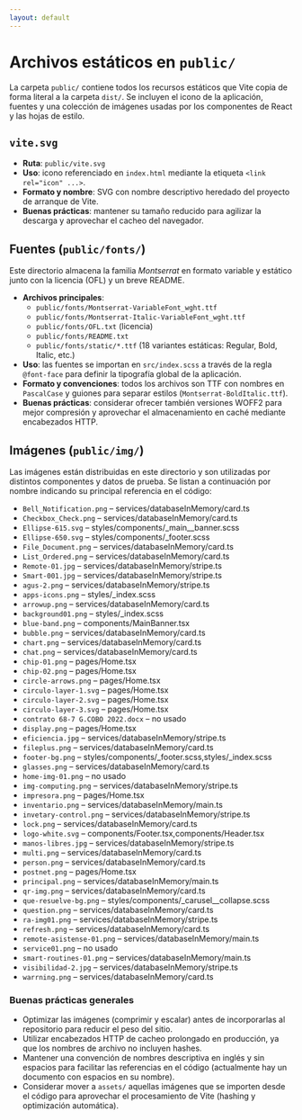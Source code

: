 ```yaml
---
layout: default
---
```


# Archivos estáticos en `public/`

La carpeta `public/` contiene todos los recursos estáticos que Vite copia de forma literal a la carpeta `dist/`. Se incluyen el icono de la aplicación, fuentes y una colección de imágenes usadas por los componentes de React y las hojas de estilo.

## `vite.svg`
- **Ruta**: `public/vite.svg`
- **Uso**: icono referenciado en `index.html` mediante la etiqueta `<link rel="icon" ...>`.
- **Formato y nombre**: SVG con nombre descriptivo heredado del proyecto de arranque de Vite.
- **Buenas prácticas**: mantener su tamaño reducido para agilizar la descarga y aprovechar el cacheo del navegador.

## Fuentes (`public/fonts/`)
Este directorio almacena la familia *Montserrat* en formato variable y estático junto con la licencia (OFL) y un breve README.

- **Archivos principales**:
  - `public/fonts/Montserrat-VariableFont_wght.ttf`
  - `public/fonts/Montserrat-Italic-VariableFont_wght.ttf`
  - `public/fonts/OFL.txt` (licencia)
  - `public/fonts/README.txt`
  - `public/fonts/static/*.ttf` (18 variantes estáticas: Regular, Bold, Italic, etc.)
- **Uso**: las fuentes se importan en `src/index.scss` a través de la regla `@font-face` para definir la tipografía global de la aplicación.
- **Formato y convenciones**: todos los archivos son TTF con nombres en `PascalCase` y guiones para separar estilos (`Montserrat-BoldItalic.ttf`).
- **Buenas prácticas**: considerar ofrecer también versiones WOFF2 para mejor compresión y aprovechar el almacenamiento en caché mediante encabezados HTTP.

## Imágenes (`public/img/`)
Las imágenes están distribuidas en este directorio y son utilizadas por distintos componentes y datos de prueba. Se listan a continuación por nombre indicando su principal referencia en el código:

- `Bell_Notification.png` – services/databaseInMemory/card.ts
- `Checkbox_Check.png` – services/databaseInMemory/card.ts
- `Ellipse-615.svg` – styles/components/_main__banner.scss
- `Ellipse-650.svg` – styles/components/_footer.scss
- `File_Document.png` – services/databaseInMemory/card.ts
- `List_Ordered.png` – services/databaseInMemory/card.ts
- `Remote-01.jpg` – services/databaseInMemory/stripe.ts
- `Smart-001.jpg` – services/databaseInMemory/stripe.ts
- `agus-2.png` – services/databaseInMemory/stripe.ts
- `apps-icons.png` – styles/_index.scss
- `arrowup.png` – services/databaseInMemory/card.ts
- `background01.png` – styles/_index.scss
- `blue-band.png` – components/MainBanner.tsx
- `bubble.png` – services/databaseInMemory/card.ts
- `chart.png` – services/databaseInMemory/card.ts
- `chat.png` – services/databaseInMemory/card.ts
- `chip-01.png` – pages/Home.tsx
- `chip-02.png` – pages/Home.tsx
- `circle-arrows.png` – pages/Home.tsx
- `circulo-layer-1.svg` – pages/Home.tsx
- `circulo-layer-2.svg` – pages/Home.tsx
- `circulo-layer-3.svg` – pages/Home.tsx
- `contrato 68-7 G.COBO 2022.docx` – no usado
- `display.png` – pages/Home.tsx
- `eficiencia.jpg` – services/databaseInMemory/stripe.ts
- `fileplus.png` – services/databaseInMemory/card.ts
- `footer-bg.png` – styles/components/_footer.scss,styles/_index.scss
- `glasses.png` – services/databaseInMemory/card.ts
- `home-img-01.png` – no usado
- `img-computing.png` – services/databaseInMemory/stripe.ts
- `impresora.png` – pages/Home.tsx
- `inventario.png` – services/databaseInMemory/main.ts
- `invetary-control.png` – services/databaseInMemory/stripe.ts
- `lock.png` – services/databaseInMemory/card.ts
- `logo-white.svg` – components/Footer.tsx,components/Header.tsx
- `manos-libres.jpg` – services/databaseInMemory/stripe.ts
- `multi.png` – services/databaseInMemory/card.ts
- `person.png` – services/databaseInMemory/card.ts
- `postnet.png` – pages/Home.tsx
- `principal.png` – services/databaseInMemory/main.ts
- `qr-img.png` – services/databaseInMemory/card.ts
- `que-resuelve-bg.png` – styles/components/_carusel__collapse.scss
- `question.png` – services/databaseInMemory/card.ts
- `ra-img01.png` – services/databaseInMemory/stripe.ts
- `refresh.png` – services/databaseInMemory/card.ts
- `remote-asistense-01.png` – services/databaseInMemory/main.ts
- `service01.png` – no usado
- `smart-routines-01.png` – services/databaseInMemory/main.ts
- `visibilidad-2.jpg` – services/databaseInMemory/stripe.ts
- `warrning.png` – services/databaseInMemory/card.ts

### Buenas prácticas generales
- Optimizar las imágenes (comprimir y escalar) antes de incorporarlas al repositorio para reducir el peso del sitio.
- Utilizar encabezados HTTP de cacheo prolongado en producción, ya que los nombres de archivo no incluyen hashes.
- Mantener una convención de nombres descriptiva en inglés y sin espacios para facilitar las referencias en el código (actualmente hay un documento con espacios en su nombre).
- Considerar mover a `assets/` aquellas imágenes que se importen desde el código para aprovechar el procesamiento de Vite (hashing y optimización automática).

